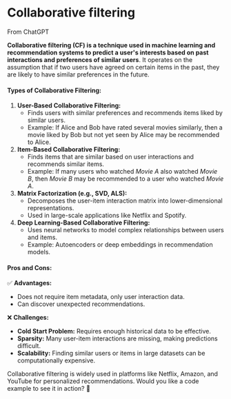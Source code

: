 # Collaborative filtering

From ChatGPT

**Collaborative filtering (CF) is a technique used in machine learning and recommendation systems to predict a user's interests based on past interactions and preferences of similar users**. It operates on the assumption that if two users have agreed on certain items in the past, they are likely to have similar preferences in the future.

#### Types of Collaborative Filtering:

1. **User-Based Collaborative Filtering:**
   * Finds users with similar preferences and recommends items liked by similar users.
   * Example: If Alice and Bob have rated several movies similarly, then a movie liked by Bob but not yet seen by Alice may be recommended to Alice.
2. **Item-Based Collaborative Filtering:**
   * Finds items that are similar based on user interactions and recommends similar items.
   * Example: If many users who watched _Movie A_ also watched _Movie B_, then _Movie B_ may be recommended to a user who watched _Movie A_.
3. **Matrix Factorization (e.g., SVD, ALS):**
   * Decomposes the user-item interaction matrix into lower-dimensional representations.
   * Used in large-scale applications like Netflix and Spotify.
4. **Deep Learning-Based Collaborative Filtering:**
   * Uses neural networks to model complex relationships between users and items.
   * Example: Autoencoders or deep embeddings in recommendation models.

#### Pros and Cons:

✅ **Advantages:**

* Does not require item metadata, only user interaction data.
* Can discover unexpected recommendations.

❌ **Challenges:**

* **Cold Start Problem:** Requires enough historical data to be effective.
* **Sparsity:** Many user-item interactions are missing, making predictions difficult.
* **Scalability:** Finding similar users or items in large datasets can be computationally expensive.

Collaborative filtering is widely used in platforms like Netflix, Amazon, and YouTube for personalized recommendations. Would you like a code example to see it in action? 🚀
